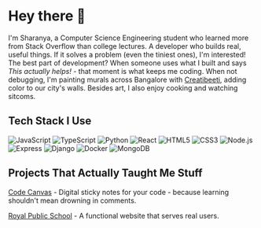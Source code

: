 # Hey there 👋

I'm Sharanya, a Computer Science Engineering student who learned more from Stack Overflow than college lectures. A developer who builds real, useful things. If it solves a problem (even the tiniest ones), I'm interested! The best part of development? When someone uses what I built and says *This actually helps!* - that moment is what keeps me coding. When not debugging, I'm painting murals across Bangalore with [Creatibeeti](https://www.instagram.com/creatibeeti/), adding color to our city's walls. Besides art, I also enjoy cooking and watching sitcoms. 

## Tech Stack I Use
![JavaScript](https://img.shields.io/badge/-JavaScript-F7DF1E?style=for-the-badge&logo=javascript&logoColor=black)
![TypeScript](https://img.shields.io/badge/-TypeScript-3178C6?style=for-the-badge&logo=typescript&logoColor=white)
![Python](https://img.shields.io/badge/-Python-3776AB?style=for-the-badge&logo=python&logoColor=white)
![React](https://img.shields.io/badge/-React-61DAFB?style=for-the-badge&logo=react&logoColor=black)
![HTML5](https://img.shields.io/badge/-HTML5-E34F26?style=for-the-badge&logo=html5&logoColor=white)
![CSS3](https://img.shields.io/badge/-CSS3-1572B6?style=for-the-badge&logo=css3&logoColor=white)
![Node.js](https://img.shields.io/badge/-Node.js-339933?style=for-the-badge&logo=node.js&logoColor=white)
![Express](https://img.shields.io/badge/-Express-000000?style=for-the-badge&logo=express&logoColor=white)
![Django](https://img.shields.io/badge/-Django-092E20?style=for-the-badge&logo=django&logoColor=white)
![Docker](https://img.shields.io/badge/-Docker-2496ED?style=for-the-badge&logo=docker&logoColor=white)
![MongoDB](https://img.shields.io/badge/MongoDB-4EA94B?style=for-the-badge&logo=mongodb&logoColor=white)

## Projects That Actually Taught Me Stuff
[Code Canvas](https://marketplace.visualstudio.com/...) - Digital sticky notes for your code - because learning shouldn't mean drowning in comments.

[Royal Public School](https://www.royalpublicschool.in/) - A functional website that serves real users.
